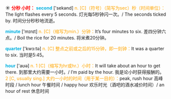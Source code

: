 ☀ <font color="red">**分秒 小时：**</font>
<font color="sky blue">**second**</font> ['sekənd] 
<font color="orange">n. [C]（符号）（简写为sec）秒（时间单位）：</font>The light flashes every 5 seconds. 灯光每5秒钟闪一次。/ The seconds ticked by. 时间分分秒秒地流逝。

<font color="sky blue">**minute**</font> ['mɪnɪt] 
<font color="orange">n. [C]（缩写为min.）分钟：</font>It’s four minutes to six. 差四分钟六点。/ Boil the rice for 20 minutes. 将米煮20分钟。

<font color="sky blue">**quarter**</font> ['kwɔ:tə] 
<font color="orange">n. [C] 整点之前或之后的15分钟，即一刻钟：</font>It was a quarter to six. 当时是5:45。

<font color="sky blue">**hour**</font> ['aʊə] 
<font color="orange">n. 1 [C]（缩写为hr或hr.）小时：</font>It will take about an hour to get there. 到那里大约需要一小时。/ I’m paid by the hour. 我是论小时获得报酬的。<font color="orange">2 [C, usually sing.] 大约一小时的时间（用于某一目的）：</font>peak, rush hour 高峰时段 / lunch hour 午餐时间 / happy hour 欢乐时光（酒吧的酒水减价时间）/ an hour of rest 休息时间
